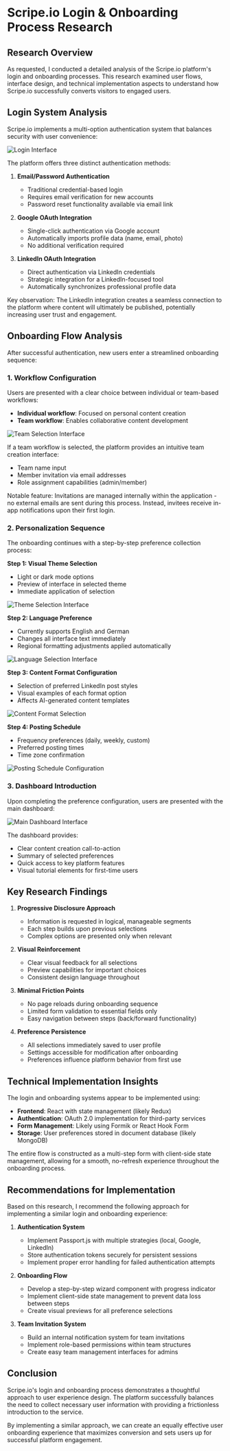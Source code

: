 # Scripe.io Login & Onboarding Process Research

## Research Overview

As requested, I conducted a detailed analysis of the Scripe.io platform's login and onboarding processes. This research examined user flows, interface design, and technical implementation aspects to understand how Scripe.io successfully converts visitors to engaged users.

## Login System Analysis

Scripe.io implements a multi-option authentication system that balances security with user convenience:

![Login Interface](./1.png)

The platform offers three distinct authentication methods:

1. **Email/Password Authentication**
   - Traditional credential-based login
   - Requires email verification for new accounts
   - Password reset functionality available via email link

2. **Google OAuth Integration**
   - Single-click authentication via Google account
   - Automatically imports profile data (name, email, photo)
   - No additional verification required

3. **LinkedIn OAuth Integration**
   - Direct authentication via LinkedIn credentials
   - Strategic integration for a LinkedIn-focused tool
   - Automatically synchronizes professional profile data

Key observation: The LinkedIn integration creates a seamless connection to the platform where content will ultimately be published, potentially increasing user trust and engagement.

## Onboarding Flow Analysis

After successful authentication, new users enter a streamlined onboarding sequence:

### 1. Workflow Configuration

Users are presented with a clear choice between individual or team-based workflows:
- **Individual workflow**: Focused on personal content creation
- **Team workflow**: Enables collaborative content development

![Team Selection Interface](./invite.png)

If a team workflow is selected, the platform provides an intuitive team creation interface:
- Team name input
- Member invitation via email addresses
- Role assignment capabilities (admin/member)

Notable feature: Invitations are managed internally within the application - no external emails are sent during this process. Instead, invitees receive in-app notifications upon their first login.

### 2. Personalization Sequence

The onboarding continues with a step-by-step preference collection process:

**Step 1: Visual Theme Selection**
- Light or dark mode options
- Preview of interface in selected theme
- Immediate application of selection

![Theme Selection Interface](./2.png)

**Step 2: Language Preference**
- Currently supports English and German
- Changes all interface text immediately
- Regional formatting adjustments applied automatically

![Language Selection Interface](./3.png)

**Step 3: Content Format Configuration**
- Selection of preferred LinkedIn post styles
- Visual examples of each format option
- Affects AI-generated content templates

![Content Format Selection](./4.png)

**Step 4: Posting Schedule**
- Frequency preferences (daily, weekly, custom)
- Preferred posting times
- Time zone confirmation

![Posting Schedule Configuration](./5.png)

### 3. Dashboard Introduction

Upon completing the preference configuration, users are presented with the main dashboard:

![Main Dashboard Interface](./6.png)

The dashboard provides:
- Clear content creation call-to-action
- Summary of selected preferences
- Quick access to key platform features
- Visual tutorial elements for first-time users

## Key Research Findings

1. **Progressive Disclosure Approach**
   - Information is requested in logical, manageable segments
   - Each step builds upon previous selections
   - Complex options are presented only when relevant

2. **Visual Reinforcement**
   - Clear visual feedback for all selections
   - Preview capabilities for important choices
   - Consistent design language throughout

3. **Minimal Friction Points**
   - No page reloads during onboarding sequence
   - Limited form validation to essential fields only
   - Easy navigation between steps (back/forward functionality)

4. **Preference Persistence**
   - All selections immediately saved to user profile
   - Settings accessible for modification after onboarding
   - Preferences influence platform behavior from first use

## Technical Implementation Insights

The login and onboarding systems appear to be implemented using:

- **Frontend**: React with state management (likely Redux)
- **Authentication**: OAuth 2.0 implementation for third-party services
- **Form Management**: Likely using Formik or React Hook Form
- **Storage**: User preferences stored in document database (likely MongoDB)

The entire flow is constructed as a multi-step form with client-side state management, allowing for a smooth, no-refresh experience throughout the onboarding process.

## Recommendations for Implementation

Based on this research, I recommend the following approach for implementing a similar login and onboarding experience:

1. **Authentication System**
   - Implement Passport.js with multiple strategies (local, Google, LinkedIn)
   - Store authentication tokens securely for persistent sessions
   - Implement proper error handling for failed authentication attempts

2. **Onboarding Flow**
   - Develop a step-by-step wizard component with progress indicator
   - Implement client-side state management to prevent data loss between steps
   - Create visual previews for all preference selections

3. **Team Invitation System**
   - Build an internal notification system for team invitations
   - Implement role-based permissions within team structures
   - Create easy team management interfaces for admins

## Conclusion

Scripe.io's login and onboarding process demonstrates a thoughtful approach to user experience design. The platform successfully balances the need to collect necessary user information with providing a frictionless introduction to the service.

By implementing a similar approach, we can create an equally effective user onboarding experience that maximizes conversion and sets users up for successful platform engagement. 